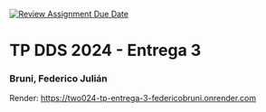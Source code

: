 [![Review Assignment Due Date](https://classroom.github.com/assets/deadline-readme-button-24ddc0f5d75046c5622901739e7c5dd533143b0c8e959d652212380cedb1ea36.svg)](https://classroom.github.com/a/KXg_hGCY)
# TP DDS 2024 - Entrega 3

### Bruni, Federico Julián

Render: https://two024-tp-entrega-3-federicobruni.onrender.com

